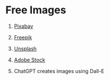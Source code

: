 # Free Images

1. [Pixabay](https://pixabay.com/)

1. [Freepik](https://www.freepik.com/popular-photos)

1. [Unsplash](https://unsplash.com/)

1. [Adobe Stock](https://stock.adobe.com/?clickref=1101lxWrp2ms&mv=affiliate&mv2=pz&as_camptype=&as_channel=affiliate&as_source=partnerize&as_campaign=photoretoucher2020)

1. ChatGPT creates images using Dall-E
